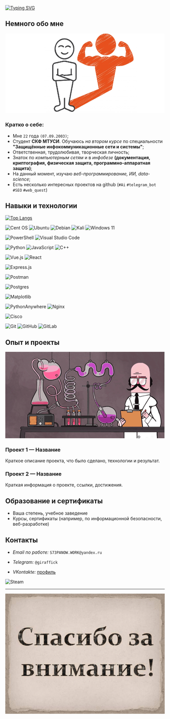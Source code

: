 [![Typing SVG](https://readme-typing-svg.herokuapp.com?color=%2336BCF7&duration=8000&lines=Привет,+_+я+_+Степанов+_+Роман+.......|)](https://git.io/typing-svg)

## Немного обо мне
![Me](images/aboutME.png)

### Кратко о себе:

- Мне `22` года `(07.09.2003)`;
- Студент **СКФ МТУСИ**. Обучаюсь *на втором курсе* по специальности **"Защищённые инфокоммуникационные сети и системы"**;
- Ответственная, трудолюбивая, творческая личность;
- Знаток по *компьютерным сетям* и в *инфобезе* **(документация, криптография, физическая защита, программно-аппаратная защита)**;
- На данный момент, изучаю *веб-программирование, ИИ, data-science*;
- Есть несколько интересных проектов на github (`#Ai` `#telegram_bot` `#SEO` `#web_quest`)

## Навыки и технологии

[![Top Langs](https://github-readme-stats.vercel.app/api/top-langs/?username=Cricko7&layout=compact)](https://github.com/Cricko7/github-readme-stats)

![Cent OS](https://img.shields.io/badge/cent%20os-002260?style=for-the-badge&logo=centos&logoColor=F0F0F0)
![Ubuntu](https://img.shields.io/badge/Ubuntu-E95420?style=for-the-badge&logo=ubuntu&logoColor=white)
![Debian](https://img.shields.io/badge/Debian-D70A53?style=for-the-badge&logo=debian&logoColor=white)
![Kali](https://img.shields.io/badge/Kali-268BEE?style=for-the-badge&logo=kalilinux&logoColor=white)
![Windows 11](https://img.shields.io/badge/Windows%2011-%230079d5.svg?style=for-the-badge&logo=Windows%2011&logoColor=white)

![PowerShell](https://img.shields.io/badge/PowerShell-%235391FE.svg?style=for-the-badge&logo=powershell&logoColor=white)
![Visual Studio Code](https://img.shields.io/badge/Visual%20Studio%20Code-0078d7.svg?style=for-the-badge&logo=visual-studio-code&logoColor=white)

![Python](https://img.shields.io/badge/python-3670A0?style=for-the-badge&logo=python&logoColor=ffdd54)
![JavaScript](https://img.shields.io/badge/javascript-%23323330.svg?style=for-the-badge&logo=javascript&logoColor=%23F7DF1E)
![C++](https://img.shields.io/badge/c++-%2300599C.svg?style=for-the-badge&logo=c%2B%2B&logoColor=white)

![Vue.js](https://img.shields.io/badge/vuejs-%2335495e.svg?style=for-the-badge&logo=vuedotjs&logoColor=%234FC08D)
![React](https://img.shields.io/badge/react-%2320232a.svg?style=for-the-badge&logo=react&logoColor=%2361DAFB)

![Express.js](https://img.shields.io/badge/express.js-%23404d59.svg?style=for-the-badge&logo=express&logoColor=%2361DAFB)

![Postman](https://img.shields.io/badge/Postman-FF6C37?style=for-the-badge&logo=postman&logoColor=white)

![Postgres](https://img.shields.io/badge/postgres-%23316192.svg?style=for-the-badge&logo=postgresql&logoColor=white)

![Matplotlib](https://img.shields.io/badge/Matplotlib-%23ffffff.svg?style=for-the-badge&logo=Matplotlib&logoColor=black)

![PythonAnywhere](https://img.shields.io/badge/pythonanywhere-%232F9FD7.svg?style=for-the-badge&logo=pythonanywhere&logoColor=151515)
![Nginx](https://img.shields.io/badge/nginx-%23009639.svg?style=for-the-badge&logo=nginx&logoColor=white)

![Cisco](https://img.shields.io/badge/cisco-%23049fd9.svg?style=for-the-badge&logo=cisco&logoColor=black)

![Git](https://img.shields.io/badge/git-%23F05033.svg?style=for-the-badge&logo=git&logoColor=white)
![GitHub](https://img.shields.io/badge/github-%23121011.svg?style=for-the-badge&logo=github&logoColor=white)
![GitLab](https://img.shields.io/badge/gitlab-%23181717.svg?style=for-the-badge&logo=gitlab&logoColor=white)


## Опыт и проекты
![opit](gif/experrr.gif)

### Проект 1 — Название
Краткое описание проекта, что было сделано, технологии и результат.

### Проект 2 — Название
Краткая информация о проекте, ссылки, достижения.

## Образование и сертификаты
- Ваша степень, учебное заведение
- Курсы, сертификаты (например, по информационной безопасности, веб-разработке)

## Контакты
- *Email по работе:* `S73PANOW.WORK@yandex.ru`

- *Telegram:* `@giraffick`

- *VKontakte:* [профиль](https://vk.com/crickette)

![Steam](https://img.shields.io/badge/steam-%23000000.svg?style=for-the-badge&logo=steam&logoColor=white)

---


<div align="center">
  <img src="gif/goodb.gif" alt="описание" />
</div>
